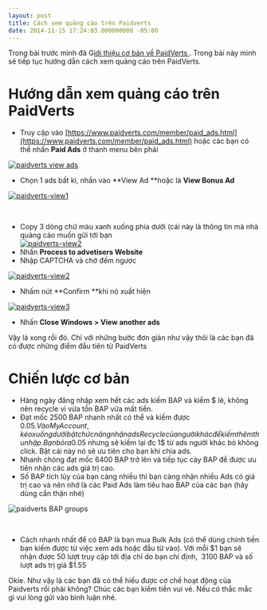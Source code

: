 ```yaml
---
layout: post
title: Cách xem quảng cáo trên Paidverts
date: 2014-11-15 17:24:03.000000000 -05:00
---
```


Trong bài trước mình đã G[iới thiệu cơ bản về PaidVerts ](http://khoanguyen.me/paidverts-ptc/ "PaidVerts – Kiếm từ $1-10/ngày"). Trong bài này mình sẽ tiếp tục hướng dẫn cách xem quảng cáo trên PaidVerts.

# Hướng dẫn xem quảng cáo trên PaidVerts

- Truy cập vào [https://www.paidverts.com/member/paid_ads.html](https://www.paidverts.com/member/paid_ads.html) hoặc các bạn có thể nhấn **Paid Ads** ở thanh menu bên phải

[![paidverts view ads](http://khoanguyen.me/wp-content/uploads/2015/01/paidverts-view-ads_hxouya.jpg)](http://khoanguyen.me/wp-content/uploads/2015/01/paidverts-view-ads_hxouya.jpg)

- Chọn 1 ads bất kì, nhấn vào **View Ad **hoặc là **View Bonus Ad**

[![paidverts-view1](http://khoanguyen.me/wp-content/uploads/2015/01/paidverts-view1_d8wlvl.jpg)](http://khoanguyen.me/wp-content/uploads/2014/11/paidverts-view1.jpg)

 

- Copy 3 dòng chữ màu xanh xuống phía dưới (cái này là thông tin mà nhà quảng cáo muốn gửi tới bạn  
[![paidverts-view2](http://khoanguyen.me/wp-content/uploads/2015/01/paidverts-view2-3_u0xzde.jpg)](http://khoanguyen.me/wp-content/uploads/2014/11/paidverts-view2-3.jpg)
- Nhấn **Process to advetisers Website**
- Nhập CAPTCHA và chờ đếm ngược

[![paidverts-view2](http://khoanguyen.me/wp-content/uploads/2015/01/paidverts-view2_lsf0gk.jpg)](http://khoanguyen.me/wp-content/uploads/2014/11/paidverts-view2.jpg)

- Nhấm nút **Confirm **khi nó xuất hiện

[![paidverts-view3](http://khoanguyen.me/wp-content/uploads/2015/01/paidverts-view3_ljhqy6.jpg)](http://khoanguyen.me/wp-content/uploads/2014/11/paidverts-view3.jpg)

- Nhấn **Close Windows > View another ads**

Vậy là xong rồi đó. Chỉ với những bước đơn giản như vậy thôi là các bạn đã có được những điểm đầu tiên từ PaidVerts


# Chiến lược cơ bản

- Hàng ngày đăng nhập xem hết các ads kiếm BAP và kiếm $ lẻ, không nên recycle vì vừa tốn BAP vừa mất tiền.
- Đạt mốc 2500 BAP nhanh nhất có thể và kiếm được 0.05$. Vào My Account, kéo xuống dưới bật chức năng nhận ads Recycle của người khác để kiếm thêm thu nhập. Bạn bỏ ra 0.05$ nhưng sẽ kiếm lại đc 1$ từ ads người khác bỏ không click. Bật cái này nó sẽ ưu tiên cho bạn khi chia ads.
- Nhanh chóng đạt mốc 6400 BAP trở lên và tiếp tục cày BAP để được ưu tiên nhận các ads giá trị cao.
- Số BAP tích lũy của bạn càng nhiều thì bạn càng nhận nhiều Ads có giá trị cao và nên nhớ là các Paid Ads làm tiêu hao BAP của các bạn (hãy dùng cẩn thận nhé)

![paidverts BAP groups](http://khoanguyen.me/wp-content/uploads/2015/01/paidverts-BAP-groups_ei8ksk.jpg)

 

- Cách nhanh nhất để có BAP là bạn mua Bulk Ads (có thể dùng chính tiền bạn kiếm được từ việc xem ads hoặc đầu từ vào). Với mỗi $1 bạn sẽ nhận được 50 lượt truy cập tới địa chỉ do bạn chỉ định,  3100 BAP và số lượt ads trị giá $1.55

Okie. Như vậy là các bạn đã có thể hiểu được cơ chế hoạt động của Paidverts rồi phải không? Chúc các bạn kiếm tiền vui vẻ. Nếu có thắc mắc gì vui lòng gửi vào bình luận nhé.



